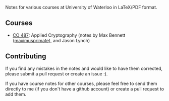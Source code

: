 Notes for various courses at University of Waterloo in LaTeX/PDF format.

## Courses

- [CO 487](http://www.ucalendar.uwaterloo.ca/1415/COURSE/course-CO.html#CO487): Applied Cryptography (notes by Max Bennett ([maximusprimate](https://github.com/maximusprimate)), and Jason Lynch)

## Contributing

If you find any mistakes in the notes and would like to have them corrected,
please submit a pull request or create an issue :).

If you have course notes for other courses, please feel free to send them directly
to me (if you don't have a github account) or create a pull request to add them.

